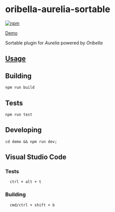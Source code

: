 # oribella-aurelia-sortable

[![npm](https://img.shields.io/npm/v/oribella-aurelia-sortable.svg)]()

[Demo](http://oribella.github.io/aurelia-sortable)

Sortable plugin for *Aurelia* powered by *Oribella*

## [Usage](./docs/usage.md#installation)

## Building

```shell
npm run build
```

## Tests

```shell
npm run test
```

## Developing

```shell
cd demo && npm run dev;
```

## Visual Studio Code

### Tests
```shell
  ctrl + alt + t
```

### Building
```shell
  cmd/ctrl + shift + b
```
